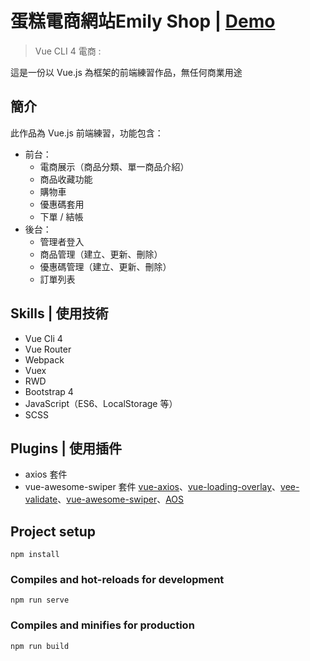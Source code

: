 # 蛋糕電商網站Emily Shop | [Demo](https://peggyted0129.github.io/VUEX_TEST06/)  

> Vue CLI 4 電商 :

  這是一份以 Vue.js 為框架的前端練習作品，無任何商業用途


## 簡介

此作品為 Vue.js 前端練習，功能包含：

- 前台：
  - 電商展示（商品分類、單一商品介紹）
  - 商品收藏功能
  - 購物車
  - 優惠碼套用
  - 下單 / 結帳
- 後台：
  - 管理者登入
  - 商品管理（建立、更新、刪除）
  - 優惠碼管理（建立、更新、刪除）
  - 訂單列表
  
## Skills | 使用技術

- Vue Cli 4
- Vue Router
- Webpack
- Vuex
- RWD
- Bootstrap 4
- JavaScript（ES6、LocalStorage 等）
- SCSS

## Plugins | 使用插件

- axios 套件
- vue-awesome-swiper 套件
[vue-axios](https://www.npmjs.com/package/vue-axios)、[vue-loading-overlay](https://www.npmjs.com/package/vue-loading-overlay)、[vee-validate](https://logaretm.github.io/vee-validate/)、[vue-awesome-swiper](https://github.surmon.me/vue-awesome-swiper/)、[AOS](https://michalsnik.github.io/aos/)


## Project setup
```
npm install
```

### Compiles and hot-reloads for development
```
npm run serve
```

### Compiles and minifies for production
```
npm run build
```

